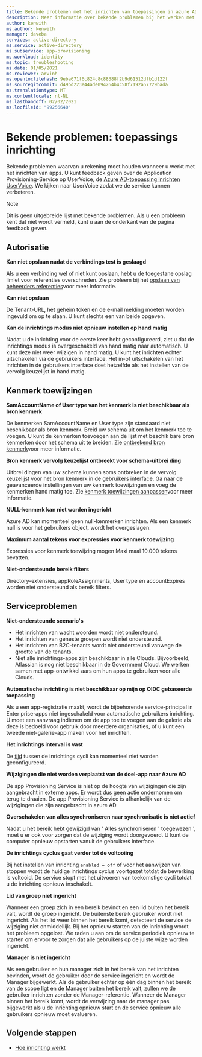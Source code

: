 ```yaml
---
title: Bekende problemen met het inrichten van toepassingen in azure AD
description: Meer informatie over bekende problemen bij het werken met geautomatiseerde toepassings inrichting in azure AD.
author: kenwith
ms.author: kenwith
manager: daveba
services: active-directory
ms.service: active-directory
ms.subservice: app-provisioning
ms.workload: identity
ms.topic: troubleshooting
ms.date: 01/05/2021
ms.reviewer: arvinh
ms.openlocfilehash: 9eba671f6c824c8c88388f2b9d61512dfb1d122f
ms.sourcegitcommit: d49bd223e44ade094264b4c58f7192a57729bada
ms.translationtype: MT
ms.contentlocale: nl-NL
ms.lasthandoff: 02/02/2021
ms.locfileid: "99256640"
---
```

# <a name="known-issues-application-provisioning"></a>Bekende problemen: toepassings inrichting
Bekende problemen waarvan u rekening moet houden wanneer u werkt met het inrichten van apps. U kunt feedback geven over de Application Provisioning-Service op UserVoice, de [Azure AD-toepassing inrichten UserVoice](https://aka.ms/appprovisioningfeaturerequest). We kijken naar UserVoice zodat we de service kunnen verbeteren. 

> [!NOTE]
> Dit is geen uitgebreide lijst met bekende problemen. Als u een probleem kent dat niet wordt vermeld, kunt u aan de onderkant van de pagina feedback geven.

## <a name="authorization"></a>Autorisatie 

**Kan niet opslaan nadat de verbindings test is geslaagd**

Als u een verbinding wel of niet kunt opslaan, hebt u de toegestane opslag limiet voor referenties overschreden. Zie probleem bij het [opslaan van beheerders referenties](./user-provisioning.md)voor meer informatie.

**Kan niet opslaan**

De Tenant-URL, het geheim token en de e-mail melding moeten worden ingevuld om op te slaan. U kunt slechts een van beide opgeven. 

**Kan de inrichtings modus niet opnieuw instellen op hand matig**

Nadat u de inrichting voor de eerste keer hebt geconfigureerd, ziet u dat de inrichtings modus is overgeschakeld van hand matig naar automatisch. U kunt deze niet weer wijzigen in hand matig. U kunt het inrichten echter uitschakelen via de gebruikers interface. Het in-of uitschakelen van het inrichten in de gebruikers interface doet hetzelfde als het instellen van de vervolg keuzelijst in hand matig.  


## <a name="attribute-mappings"></a>Kenmerk toewijzingen 

**SamAccountName of User type van het kenmerk is niet beschikbaar als bron kenmerk**

De kenmerken SamAccountName en User type zijn standaard niet beschikbaar als bron kenmerk. Breid uw schema uit om het kenmerk toe te voegen. U kunt de kenmerken toevoegen aan de lijst met beschik bare bron kenmerken door het schema uit te breiden. Zie [ontbrekend bron kenmerk](user-provisioning-sync-attributes-for-mapping.md)voor meer informatie. 

**Bron kenmerk vervolg keuzelijst ontbreekt voor schema-uitbrei ding**

Uitbrei dingen van uw schema kunnen soms ontbreken in de vervolg keuzelijst voor het bron kenmerk in de gebruikers interface. Ga naar de geavanceerde instellingen van uw kenmerk toewijzingen en voeg de kenmerken hand matig toe. Zie [kenmerk toewijzingen aanpassen](customize-application-attributes.md)voor meer informatie.

**NULL-kenmerk kan niet worden ingericht**

Azure AD kan momenteel geen null-kenmerken inrichten. Als een kenmerk null is voor het gebruikers object, wordt het overgeslagen. 

**Maximum aantal tekens voor expressies voor kenmerk toewijzing**

Expressies voor kenmerk toewijzing mogen Maxi maal 10.000 tekens bevatten. 

**Niet-ondersteunde bereik filters**

Directory-extensies, appRoleAssignments, User type en accountExpires worden niet ondersteund als bereik filters.


## <a name="service-issues"></a>Serviceproblemen 

**Niet-ondersteunde scenario's**

- Het inrichten van wacht woorden wordt niet ondersteund. 
- Het inrichten van geneste groepen wordt niet ondersteund. 
- Het inrichten van B2C-tenants wordt niet ondersteund vanwege de grootte van de tenants.
- Niet alle inrichtings-apps zijn beschikbaar in alle Clouds. Bijvoorbeeld, Atlassian is nog niet beschikbaar in de Government Cloud. We werken samen met app-ontwikkel aars om hun apps te gebruiken voor alle Clouds.

**Automatische inrichting is niet beschikbaar op mijn op OIDC gebaseerde toepassing**

Als u een app-registratie maakt, wordt de bijbehorende service-principal in Enter prise-apps niet ingeschakeld voor automatische gebruikers inrichting. U moet een aanvraag indienen om de app toe te voegen aan de galerie als deze is bedoeld voor gebruik door meerdere organisaties, of u kunt een tweede niet-galerie-app maken voor het inrichten. 

**Het inrichtings interval is vast**

De [tijd](./application-provisioning-when-will-provisioning-finish-specific-user.md#how-long-will-it-take-to-provision-users) tussen de inrichtings cycli kan momenteel niet worden geconfigureerd. 

**Wijzigingen die niet worden verplaatst van de doel-app naar Azure AD**

De app Provisioning Service is niet op de hoogte van wijzigingen die zijn aangebracht in externe apps. Er wordt dus geen actie ondernomen om terug te draaien. De app Provisioning Service is afhankelijk van de wijzigingen die zijn aangebracht in azure AD. 

**Overschakelen van alles synchroniseren naar synchronisatie is niet actief**

Nadat u het bereik hebt gewijzigd van ' Alles synchroniseren ' toegewezen ', moet u er ook voor zorgen dat de wijziging wordt doorgevoerd. U kunt de computer opnieuw opstarten vanuit de gebruikers interface.

**De inrichtings cyclus gaat verder tot de voltooiing**

Bij het instellen van inrichting `enabled = off` of voor het aanwijzen van stoppen wordt de huidige inrichtings cyclus voortgezet totdat de bewerking is voltooid. De service stopt met het uitvoeren van toekomstige cycli totdat u de inrichting opnieuw inschakelt.

**Lid van groep niet ingericht**

Wanneer een groep zich in een bereik bevindt en een lid buiten het bereik valt, wordt de groep ingericht. De buitenste bereik gebruiker wordt niet ingericht. Als het lid weer binnen het bereik komt, detecteert de service de wijziging niet onmiddellijk. Bij het opnieuw starten van de inrichting wordt het probleem opgelost. We raden u aan om de service periodiek opnieuw te starten om ervoor te zorgen dat alle gebruikers op de juiste wijze worden ingericht.  

**Manager is niet ingericht**

Als een gebruiker en hun manager zich in het bereik van het inrichten bevinden, wordt de gebruiker door de service ingericht en wordt de Manager bijgewerkt. Als de gebruiker echter op één dag binnen het bereik van de scope ligt en de Manager buiten het bereik valt, zullen we de gebruiker inrichten zonder de Manager-referentie. Wanneer de Manager binnen het bereik komt, wordt de verwijzing naar de manager pas bijgewerkt als u de inrichting opnieuw start en de service opnieuw alle gebruikers opnieuw moet evalueren. 

## <a name="next-steps"></a>Volgende stappen
- [Hoe inrichting werkt](how-provisioning-works.md)
